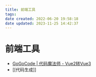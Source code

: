 ```yaml
---
title: 前端工具
tags: 
date created: 2022-06-20 19:58:18
date updated: 2023-11-25 14:42:37
---
```


# 前端工具

- [GoGoCode | 代码魔法师 - Vue2转Vue3](https://gogocode.io/zh)
- [[代码生成]]
